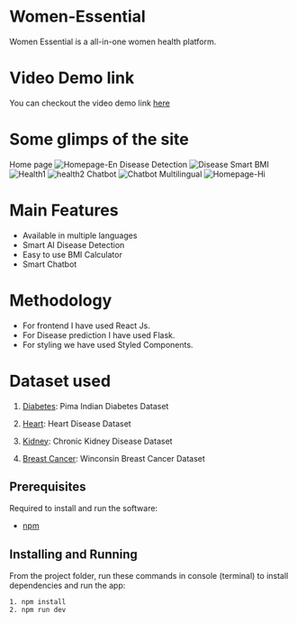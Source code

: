 # Women-Essential
Women Essential is a all-in-one women health platform.

# Video Demo link
You can checkout the video demo link [here](https://youtu.be/5TbZr4_iiTE)

# Some glimps of the site
Home page
![Homepage-En](https://user-images.githubusercontent.com/64153988/110894422-df628c80-831d-11eb-8fb1-3cf1ca4a968e.png)
Disease Detection
![Disease](https://user-images.githubusercontent.com/64153988/110894444-eab5b800-831d-11eb-9cc1-71a732b71d26.png)
Smart BMI
![Health1](https://user-images.githubusercontent.com/64153988/110894495-fc975b00-831d-11eb-9deb-679e3d7c7365.png)
![health2](https://user-images.githubusercontent.com/64153988/110894500-002ae200-831e-11eb-9c1e-2ada4ddb8a0c.png)
Chatbot
![Chatbot](https://user-images.githubusercontent.com/64153988/110894532-091bb380-831e-11eb-8d72-9bbcaae8ac7b.png)
Multilingual
![Homepage-Hi](https://user-images.githubusercontent.com/64153988/110894590-1fc20a80-831e-11eb-9b77-4ae4eb1b2d15.png)

# Main Features
- Available in multiple languages
- Smart AI Disease Detection
- Easy to use BMI Calculator
- Smart Chatbot

# Methodology
- For frontend I have used React Js.
- For Disease prediction I have used Flask.
- For styling we have used Styled Components.

# Dataset used
1) [Diabetes](https://www.kaggle.com/uciml/pima-indians-diabetes-database): Pima Indian Diabetes Dataset

2) [Heart](https://www.kaggle.com/ronitf/heart-disease-uci): Heart Disease Dataset

3) [Kidney](https://www.kaggle.com/mansoordaku/ckdisease): Chronic Kidney Disease Dataset

4) [Breast Cancer](https://www.kaggle.com/uciml/breast-cancer-wisconsin-data): Winconsin Breast Cancer Dataset


## Prerequisites
Required to install and run the software:

 * [npm](https://www.npmjs.com/get-npm)


## Installing and Running

From the project folder, run these commands in console (terminal) to install dependencies and run the app:
```
1. npm install
2. npm run dev
